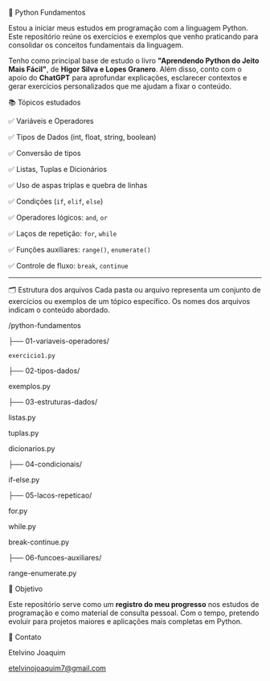 🐍 Python Fundamentos

Estou a iniciar meus estudos em programação com a linguagem Python.
Este repositório reúne os exercícios e exemplos que venho praticando para consolidar os conceitos fundamentais da linguagem.

Tenho como principal base de estudo o livro **"Aprendendo Python do Jeito Mais Fácil"**, de **Higor Silva e Lopes Granero**.
Além disso, conto com o apoio do **ChatGPT** para aprofundar explicações, esclarecer contextos e gerar exercícios personalizados que me ajudam a fixar o conteúdo.

📚 Tópicos estudados

✅ Variáveis e Operadores

✅ Tipos de Dados (int, float, string, boolean)

✅ Conversão de tipos

✅ Listas, Tuplas e Dicionários

✅ Uso de aspas triplas e quebra de linhas

✅ Condições (`if`, `elif`, `else`)

✅ Operadores lógicos: `and`, `or`

✅ Laços de repetição: `for`, `while`

✅ Funções auxiliares: `range()`, `enumerate()`

✅ Controle de fluxo: `break`, `continue`

---

🗂 Estrutura dos arquivos
Cada pasta ou arquivo representa um conjunto de exercícios ou exemplos de um tópico específico.
Os nomes dos arquivos indicam o conteúdo abordado.


/python-fundamentos

├── 01-variaveis-operadores/

    exercicio1.py


├── 02-tipos-dados/

 exemplos.py


├── 03-estruturas-dados/
   
   listas.py

  tuplas.py
   
  dicionarios.py


├── 04-condicionais/
   
if-else.py


├── 05-lacos-repeticao/
   
   for.py
   
   while.py
   
   break-continue.py


├── 06-funcoes-auxiliares/

range-enumerate.py



🚀 Objetivo

Este repositório serve como um **registro do meu progresso** nos estudos de programação e como material de consulta pessoal.
Com o tempo, pretendo evoluir para projetos maiores e aplicações mais completas em Python.


📧 Contato

Etelvino Joaquim

etelvinojoaquim7@gmail.com

